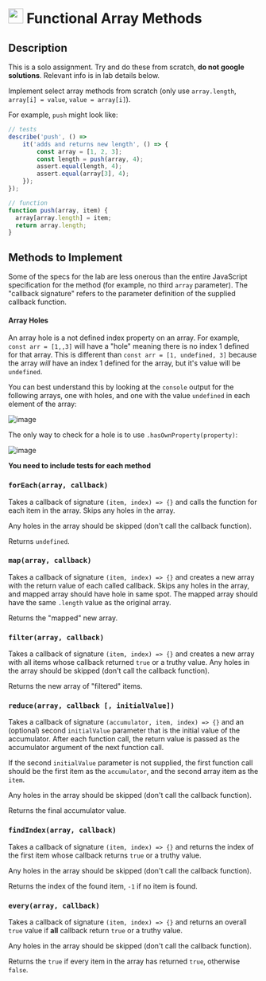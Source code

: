 <img src="https://cloud.githubusercontent.com/assets/478864/22186847/68223ce6-e0b1-11e6-8a62-0e3edc96725e.png" width=30> Functional Array Methods
===

## Description

This is a solo assignment. Try and do these from scratch, **do not google solutions**. Relevant info is in lab details below.

Implement select array methods from scratch (only use `array.length`, `array[i] = value`, `value = array[i]`). 

For example, `push` might look like:

```js
// tests
describe('push', () =>
    it('adds and returns new length', () => {
        const array = [1, 2, 3];
        const length = push(array, 4);
        assert.equal(length, 4);
        assert.equal(array[3], 4);
    });
});

// function
function push(array, item) {
  array[array.length] = item;
  return array.length;
}
```

## Methods to Implement

Some of the specs for the lab are less onerous than the entire JavaScript specification for the method (for example, no third `array` parameter). The "callback signature" refers to the parameter definition of the supplied callback function.

#### Array Holes

An array hole is a not defined index property on an array. For example, `const arr = [1,,3]` will have a "hole" meaning there is no index 1 defined for that array. This is different than `const arr = [1, undefined, 3]` because the array _will_ have an index 1 defined for the array, but it's value will be `undefined`.

You can best understand this by looking at the `console` output for the following arrays, one with holes, and one with the value `undefined` in each element of the array:

![image](https://cloud.githubusercontent.com/assets/478864/26217500/7e1a2c96-3bbc-11e7-9afb-0a5f51cb68c7.png)

The only way to check for a hole is to use `.hasOwnProperty(property)`:

![image](https://cloud.githubusercontent.com/assets/478864/26217549/a467d920-3bbc-11e7-9fb6-af2bcd470a52.png)

**You need to include tests for each method**

### `forEach(array, callback)`

Takes a callback of signature `(item, index) => {}` 
and calls the function for each item in the array. Skips any holes in the array.

Any holes in the array should be skipped (don't call the callback function).

Returns `undefined`.

### `map(array, callback)`

Takes a callback of signature `(item, index) => {}` 
and creates a new array with the return value of each called callback. 
Skips any holes in the array, and mapped array should have hole in same spot. The mapped array should have
the same `.length` value as the original array.

Returns the "mapped" new array.

### `filter(array, callback)`

Takes a callback of signature `(item, index) => {}` 
and creates a new array with all items whose callback returned `true` or a truthy value. Any holes
in the array should be skipped (don't call the callback function).

Returns the new array of "filtered" items.

### `reduce(array, callback [, initialValue])`

Takes a callback of signature `(accumulator, item, index) => {}` and an (optional) 
second `initialValue` parameter that is the initial value of the accumulator. After each function
call, the return value is passed as the accumulator argument of the next function call.

If the second `initialValue` parameter is not supplied, the first function call should be the 
first item as the `accumulator`, and the second array item as the `item`.

Any holes in the array should be skipped (don't call the callback function).

Returns the final accumulator value.

### `findIndex(array, callback)`

Takes a callback of signature `(item, index) => {}` 
and returns the index of the first item whose callback returns `true` or a truthy value.

Any holes in the array should be skipped (don't call the callback function).

Returns the index of the found item, `-1` if no item is found.

### `every(array, callback)`

Takes a callback of signature `(item, index) => {}` 
and returns an overall `true` value if **all** callback return `true` or a truthy value.

Any holes in the array should be skipped (don't call the callback function).

Returns the `true` if every item in the array has returned `true`, otherwise `false`.

